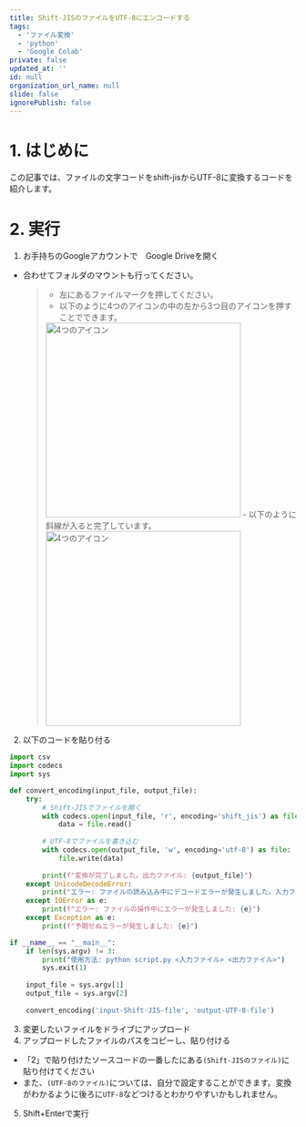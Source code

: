 ```yaml
---
title: Shift-JISのファイルをUTF-8にエンコードする
tags:
  - 'ファイル変換'
  - 'python'
  - 'Google Colab'
private: false
updated_at: ''
id: null
organization_url_name: null
slide: false
ignorePublish: false
---
```

# 1. はじめに
この記事では、ファイルの文字コードをshift-jisからUTF-8に変換するコードを紹介します。

# 2. 実行
1. お手持ちのGoogleアカウントで　Google Driveを開く
  - 合わせてフォルダのマウントも行ってください。
    >- 左にあるファイルマークを押してください。
    >- 以下のように4つのアイコンの中の左から3つ目のアイコンを押すことでできます。
    ><img width="342" alt="4つのアイコン" src="https://github.com/user-attachments/assets/3a20f89c-e343-418a-9ff4-7ed2ac8d25d2">
    >- 以下のように斜線が入ると完了しています。
    ><img width="342" alt="4つのアイコン" src="https://github.com/user-attachments/assets/455e72a9-f3d1-4a64-8aa0-4e74f7661d0a">

2. 以下のコードを貼り付る
```python
import csv
import codecs
import sys

def convert_encoding(input_file, output_file):
    try:
        # Shift-JISでファイルを開く
        with codecs.open(input_file, 'r', encoding='shift_jis') as file:
            data = file.read()
        
        # UTF-8でファイルを書き込む
        with codecs.open(output_file, 'w', encoding='utf-8') as file:
            file.write(data)
        
        print(f"変換が完了しました。出力ファイル: {output_file}")
    except UnicodeDecodeError:
        print("エラー: ファイルの読み込み中にデコードエラーが発生しました。入力ファイルがShift-JISでエンコードされていることを確認してください。")
    except IOError as e:
        print(f"エラー: ファイルの操作中にエラーが発生しました: {e}")
    except Exception as e:
        print(f"予期せぬエラーが発生しました: {e}")

if __name__ == "__main__":
    if len(sys.argv) != 3:
        print("使用方法: python script.py <入力ファイル> <出力ファイル>")
        sys.exit(1)
    
    input_file = sys.argv[1]
    output_file = sys.argv[2]
    
    convert_encoding('input-Shift-JIS-file', 'output-UTF-8-file')
```
3. 変更したいファイルをドライブにアップロード
4. アップロードしたファイルのパスをコピーし、貼り付ける
  - 「2」で貼り付けたソースコードの一番したにある`(Shift-JISのファイル)`に貼り付けてください  
  - また、`(UTF-8のファイル)`については、自分で設定することができます。変換がわかるように後ろに`UTF-8`などつけるとわかりやすいかもしれません。
5. Shift+Enterで実行
